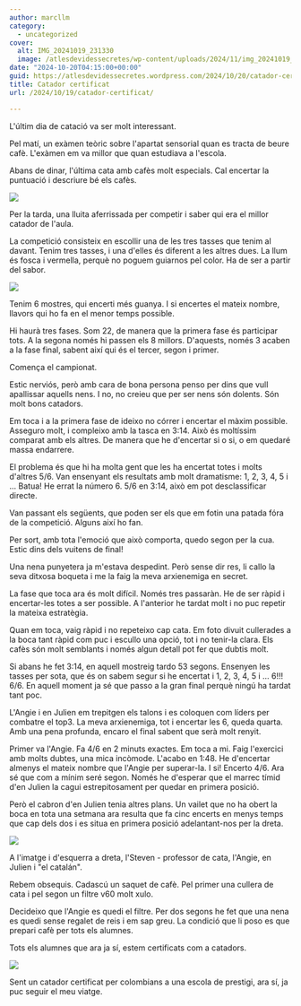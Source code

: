 ```yaml
---
author: marcllm
category:
  - uncategorized
cover:
  alt: IMG_20241019_231330
  image: /atlesdevidessecretes/wp-content/uploads/2024/11/img_20241019_231330.jpg
date: "2024-10-20T04:15:00+00:00"
guid: https://atlesdevidessecretes.wordpress.com/2024/10/20/catador-certificat/
title: Catador certificat
url: /2024/10/19/catador-certificat/

---
```

L'últim dia de catació va ser molt interessant.



Pel matí, un exàmen teòric sobre l'apartat sensorial quan es tracta de beure cafè. L'exàmen em va millor que quan estudiava a l'escola.



Abans de dinar, l'última cata amb cafès molt especials. Cal encertar la puntuació i descriure bé els cafès.

[![](https://blogger.googleusercontent.com/img/a/AVvXsEi-Gd7dYSx_YZfwufp3SPayhU-vx2Dw-Z6SRKNN_KMGlccqP7Po13duOE6cgkBEER6bF60sUqLNi7uA8hXK6Rgx1iQFGnmKVtmY26nMGg84LyX-BWCs0pFUucsu2su0qLqo4vVjKCu7Kpi9h47LFC5xmrrd2mORTQAKK5E20ZqhCJpOg43WUblp76mulrJW)](https://blogger.googleusercontent.com/img/a/AVvXsEi-Gd7dYSx_YZfwufp3SPayhU-vx2Dw-Z6SRKNN_KMGlccqP7Po13duOE6cgkBEER6bF60sUqLNi7uA8hXK6Rgx1iQFGnmKVtmY26nMGg84LyX-BWCs0pFUucsu2su0qLqo4vVjKCu7Kpi9h47LFC5xmrrd2mORTQAKK5E20ZqhCJpOg43WUblp76mulrJW)



Per la tarda, una lluita aferrissada per competir i saber qui era el millor catador de l'aula.



La competició consisteix en escollir una de les tres tasses que tenim al davant. Tenim tres tasses, i una d'elles és diferent a les altres dues. La llum és fosca i vermella, perquè no poguem guiarnos pel color. Ha de ser a partir del sabor.

[![](https://blogger.googleusercontent.com/img/a/AVvXsEixmHR3kBAfGLf9fRujKqHLeUzp7hk_6jU0HhBH9yHMpmpVTpi4yXeeHtXrmIHBNhAlV1Mt3lGysJDy4ZkPpglQY4hKnNKjfRjTE7Og20fG9cFjPZKJWoTHV8pyO9PF1saeBbWkRDnm6BL_Ws496MNnIKW9OdiN2d4qdGNk_1gqfLxr0RkFWCMuIH125oVb)](https://blogger.googleusercontent.com/img/a/AVvXsEixmHR3kBAfGLf9fRujKqHLeUzp7hk_6jU0HhBH9yHMpmpVTpi4yXeeHtXrmIHBNhAlV1Mt3lGysJDy4ZkPpglQY4hKnNKjfRjTE7Og20fG9cFjPZKJWoTHV8pyO9PF1saeBbWkRDnm6BL_Ws496MNnIKW9OdiN2d4qdGNk_1gqfLxr0RkFWCMuIH125oVb)



Tenim 6 mostres, qui encerti més guanya. I si encertes el mateix nombre, llavors qui ho fa en el menor temps possible.

Hi haurà tres fases. Som 22, de manera que la primera fase és participar tots. A la segona només hi passen els 8 millors. D'aquests, només 3 acaben a la fase final, sabent així qui és el tercer, segon i primer.



Comença el campionat.



Estic nerviós, però amb cara de bona persona penso per dins que vull apallissar aquells nens. I no, no creieu que per ser nens són dolents. Són molt bons catadors.



Em toca i a la primera fase de ideixo no córrer i encertar el màxim possible. Asseguro molt, i compleixo amb la tasca en 3:14. Això és moltíssim comparat amb els altres. De manera que he d'encertar si o si, o em quedaré massa endarrere.



El problema és que hi ha molta gent que les ha encertat totes i molts d'altres 5/6. Van ensenyant els resultats amb molt dramatisme: 1, 2, 3, 4, 5 i ... Batua! He errat la número 6. 5/6 en 3:14, això em pot desclassificar directe.



Van passant els següents, que poden ser els que em fotin una patada fóra de la competició. Alguns així ho fan.



Per sort, amb tota l'emoció que això comporta, quedo segon per la cua. Estic dins dels vuitens de final!



Una nena punyetera ja m'estava despedint. Però sense dir res, li callo la seva ditxosa boqueta i me la faig la meva arxienemiga en secret.



La fase que toca ara és molt difícil. Només tres passaràn. He de ser ràpid i encertar-les totes a ser possible. A l'anterior he tardat molt i no puc repetir la mateixa estratègia.



Quan em toca, vaig ràpid i no repeteixo cap cata. Em foto divuit cullerades a la boca tant ràpid com puc i escullo una opció, tot i no tenir-la clara. Els cafès són molt semblants i només algun detall pot fer que dubtis molt.



Si abans he fet 3:14, en aquell mostreig tardo 53 segons. Ensenyen les tasses per sota, que és on sabem segur si he encertat i 1, 2, 3, 4, 5 i ... 6!!! 6/6. En aquell moment ja sé que passo a la gran final perquè ningú ha tardat tant poc.



L'Angie i en Julien em trepitgen els talons i es coloquen com líders per combatre el top3. La meva arxienemiga, tot i encertar les 6, queda quarta. Amb una pena profunda, encaro el final sabent que serà molt renyit.



Primer va l'Angie. Fa 4/6 en 2 minuts exactes. Em toca a mi. Faig l'exercici amb molts dubtes, una mica incòmode. L'acabo en 1:48. He d'encertar almenys el mateix nombre que l'Angie per superar-la. I si! Encerto 4/6. Ara sé que com a mínim seré segon. Només he d'esperar que el marrec tímid d'en Julien la cagui estrepitosament per quedar en primera posició.



Però el cabron d'en Julien tenia altres plans. Un vailet que no ha obert la boca en tota una setmana ara resulta que fa cinc encerts en menys temps que cap dels dos i es situa en primera posició adelantant-nos per la dreta.



[![](https://blogger.googleusercontent.com/img/a/AVvXsEjUqdI_JI_nB0z-WT52enIsNP-Kl9Qxw89_zH922dUTrtcgeiwFopID6m3PG8omVQ4J1Vwt9LVqas3bTwBL4ow3OaJ-fN6T3S97FgD-BkhMBj1bq1XP7tgEgRDa3m8bGsSrIfx3YK1gp4GQLZKUmbyVp2xbE7ljUEqW_ARNk76EffyttO2eV22ko79z-4ZR)](https://blogger.googleusercontent.com/img/a/AVvXsEjUqdI_JI_nB0z-WT52enIsNP-Kl9Qxw89_zH922dUTrtcgeiwFopID6m3PG8omVQ4J1Vwt9LVqas3bTwBL4ow3OaJ-fN6T3S97FgD-BkhMBj1bq1XP7tgEgRDa3m8bGsSrIfx3YK1gp4GQLZKUmbyVp2xbE7ljUEqW_ARNk76EffyttO2eV22ko79z-4ZR)

A l'imatge i d'esquerra a dreta, l'Steven - professor de cata, l'Angie, en Julien i "el catalán".



Rebem obsequis. Cadascú un saquet de cafè. Pel primer una cullera de cata i pel segon un filtre v60 molt xulo.



Decideixo que l'Angie es quedi el filtre. Per dos segons he fet que una nena es quedi sense regalet de reis i em sap greu. La condició que li poso es que prepari cafè per tots els alumnes.



Tots els alumnes que ara ja sí, estem certificats com a catadors.

[![](https://blogger.googleusercontent.com/img/a/AVvXsEh_3IfSv6qJUCmoBBJ5MvxRVLE4R0otT9jCYZOgopLNoRB8cOF09Xi1YsQb7-RuV_tnskB4oxiy77mEreV7tIaAV75iOKPvlj9OktUvA3dZcnUqOB2i0XC-_hav7O8jLFJwUPkN9B-bRMKl9nomDhl3AUGcqMdXpJts1SoKbha6F5orNrcGIFOlypSq6VxR)](https://blogger.googleusercontent.com/img/a/AVvXsEh_3IfSv6qJUCmoBBJ5MvxRVLE4R0otT9jCYZOgopLNoRB8cOF09Xi1YsQb7-RuV_tnskB4oxiy77mEreV7tIaAV75iOKPvlj9OktUvA3dZcnUqOB2i0XC-_hav7O8jLFJwUPkN9B-bRMKl9nomDhl3AUGcqMdXpJts1SoKbha6F5orNrcGIFOlypSq6VxR)



Sent un catador certificat per colombians a una escola de prestigi, ara sí, ja puc seguir el meu viatge.
